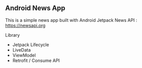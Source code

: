 ## Android News App
This is a simple news app built with Android Jetpack
News API :
https://newsapi.org

Library
- Jetpack Lifecycle
- LiveData
- ViewModel
- Retrofit / Consume API